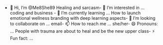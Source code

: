 - 👋 Hi, I’m @Me8She89
Healing and sarcasm- 👀 I’m interested in ...
coding and business - 🌱 I’m currently learning ...
How to launch emotional wellness branding with deep learning aspects- 💞️ I’m looking to collaborate on ...
email- 📫 How to reach me ...
she/her- 😄 Pronouns: ...
People with trauma are about to heal and be the new upper class- ⚡ Fun fact: ...

<!---
Me8She89/Me8She89 is a ✨ special ✨ repository because its `README.md` (this file) appears on your GitHub profile.
You can click the Preview link to take a look at your changes.
--->
